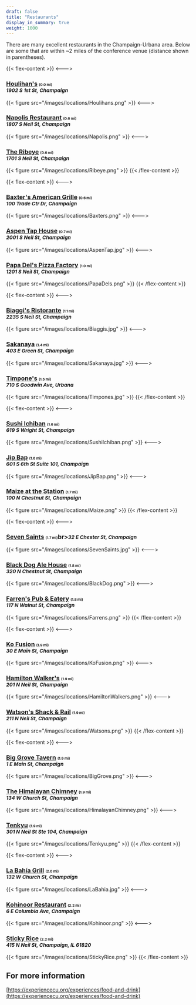 ```yaml
---
draft: false
title: "Restaurants"
display_in_summary: true
weight: 1000
---
```


There are many excellent restaurants in the Champaign-Urbana area. Below are some that are within ~2 miles of the conference venue (distance shown in parentheses). 

{{< flex-content >}}
<--->
<h3><a href="http://www.stayatthei.com/houlihans">Houlihan's</a> <small><small><small>(0.0 mi)</small></small></small><br><small><i>1902 S 1st St, Champaign</i></small></h3>
{{< figure src="/images/locations/Houlihans.png" >}}
<--->
<h3><a href="https://napolisitalianchampaign.com">Napolis Restaurant</a> <small><small><small>(0.6 mi)</small></small></small><br><small><i>1807 S Neil St, Champaign</i></small></h3>
{{< figure src="/images/locations/Napolis.png" >}}
<--->
<h3><a href="https://www.theribeyerestaurant.org">The Ribeye</a> <small><small><small>(0.6 mi)</small></small></small><br><small><i>1701 S Neil St, Champaign</i></small></h3>
{{< figure src="/images/locations/Ribeye.png" >}}
{{< /flex-content >}}

{{< flex-content >}}
<--->
<h3><a href="https://baxtersgrille.com">Baxter's American Grille</a> <small><small><small>(0.6 mi)</small></small></small><br><small><i>100 Trade Ctr Dr, Champaign</i></small></h3>
{{< figure src="/images/locations/Baxters.png" >}}
<--->
<h3><a href="https://aspentaphouse.com">Aspen Tap House</a> <small><small><small>(0.7 mi)</small></small></small><br><small><i>2001 S Neil St, Champaign</i></small></h3>
{{< figure src="/images/locations/AspenTap.jpg" >}}
<--->
<h3><a href="https://www.papadels.com">Papa Del's Pizza Factory</a> <small><small><small>(1.0 mi)</small></small></small><br><small><i>1201 S Neil St, Champaign</i></small></h3>
{{< figure src="/images/locations/PapaDels.png" >}}
{{< /flex-content >}}

{{< flex-content >}}
<--->
<h3><a href="http://www.biaggis.com">Biaggi's Ristorante</a> <small><small><small>(1.1 mi)</small></small></small><br><small><i>2235 S Neil St, Champaign</i></small></h3>
{{< figure src="/images/locations/Biaggis.jpg" >}}
<--->
<h3><a href="http://www.sakanayarestaurant.com">Sakanaya</a> <small><small><small>(1.4 mi)</small></small></small><br><small><i>403 E Green St, Champaign</i></small></h3>
{{< figure src="/images/locations/Sakanaya.jpg" >}}
<--->
<h3><a href="http://timpones-urbana.com">Timpone's</a> <small><small><small>(1.5 mi)</small></small></small><br><small><i>710 S Goodwin Ave, Urbana</i></small></h3>
{{< figure src="/images/locations/Timpones.jpg" >}}
{{< /flex-content >}}

{{< flex-content >}}
<--->
<h3><a href="https://www.sushiichiban.net">Sushi Ichiban</a> <small><small><small>(1.6 mi)</small></small></small><br><small><i>619 S Wright St, Champaign</i></small></h3>
{{< figure src="/images/locations/SushiIchiban.png" >}}
<--->
<h3><a href="http://www.jipbapcu.com">Jip Bap</a> <small><small><small>(1.6 mi)</small></small></small><br><small><i>601 S 6th St Suite 101, Champaign</i></small></h3>
{{< figure src="/images/locations/JipBap.png" >}}
<--->
<h3><a href="http://www.maizemexicangrill.com">Maize at the Station</a> <small><small><small>(1.7 mi)</small></small></small><br><small><i>100 N Chestnut St, Champaign</i></small></h3>
{{< figure src="/images/locations/Maize.png" >}}
{{< /flex-content >}}

{{< flex-content >}}
<--->
<h3><a href="http://www.sevensaintsbar.com">Seven Saints</a> <small><small><small>(1.7 mi)</small></small></small>br><small><i>32 E Chester St, Champaign</i></small></h3>
{{< figure src="/images/locations/SevenSaints.jpg" >}}
<--->
<h3><a href="http://www.blackdogchampaign.com">Black Dog Ale House</a> <small><small><small>(1.8 mi)</small></small></small><br><small><i>320 N Chestnut St, Champaign</i></small></h3>
{{< figure src="/images/locations/BlackDog.png" >}}
<--->
<h3><a href="http://www.farrenspub.com">Farren's Pub & Eatery</a> <small><small><small>(1.8 mi)</small></small></small><br><small><i>117 N Walnut St, Champaign</i></small></h3>
{{< figure src="/images/locations/Farrens.png" >}}
{{< /flex-content >}}

{{< flex-content >}}
<--->
<h3><a href="https://www.kofusion.com/menu-selection">Ko Fusion</a> <small><small><small>(1.9 mi)</small></small></small><br><small><i>30 E Main St, Champaign</i></small></h3>
{{< figure src="/images/locations/KoFusion.png" >}}
<--->
<h3><a href="https://www.hamiltonwalkers.com">Hamilton Walker's</a> <small><small><small>(1.9 mi)</small></small></small><br><small><i>201 N Neil St, Champaign</i></small></h3>
{{< figure src="/images/locations/HamiltonWalkers.png" >}}
<--->
<h3><a href="http://www.watsonschicken.com">Watson's Shack & Rail</a> <small><small><small>(1.9 mi)</small></small></small><br><small><i>211 N Neil St, Champaign</i></small></h3>
{{< figure src="/images/locations/Watsons.png" >}}
{{< /flex-content >}}

{{< flex-content >}}
<--->
<h3><a href="https://www.biggrovetavern.com/food">Big Grove Tavern</a> <small><small><small>(1.9 mi)</small></small></small><br><small><i>1 E Main St, Champaign</i></small></h3>
{{< figure src="/images/locations/BigGrove.png" >}}
<--->
<h3><a href="https://www.thehimalayanchimneyil.com">The Himalayan Chimney</a> <small><small><small>(1.9 mi)</small></small></small><br><small><i>134 W Church St, Champaign</i></small></h3>
{{< figure src="/images/locations/HimalayanChimney.png" >}}
<--->
<h3><a href="http://tenkyu.cafe">Tenkyu</a> <small><small><small>(1.9 mi)</small></small></small><br><small><i>301 N Neil St Ste 104, Champaign</i></small></h3>
{{< figure src="/images/locations/Tenkyu.png" >}}
{{< /flex-content >}}

{{< flex-content >}}
<--->
<h3><a href="http://labahiagrill.com">La Bahía Grill</a> <small><small><small>(2.0 mi)</small></small></small><br><small><i>132 W Church St, Champaign</i></small></h3>
{{< figure src="/images/locations/LaBahia.jpg" >}}
<--->
<h3><a href="http://www.kohinoorchampaign.com">Kohinoor Restaurant</a> <small><small><small>(2.2 mi)</small></small></small><br><small><i>6 E Columbia Ave, Champaign</i></small></h3>
{{< figure src="/images/locations/Kohinoor.png" >}}
<--->
<h3><a href="http://www.stickyricechampaign.com">Sticky Rice</a> <small><small><small>(2.2 mi)</small></small></small><br><small><i>415 N Neil St, Champaign, IL 61820</i></small></h3>
{{< figure src="/images/locations/StickyRice.png" >}}
{{< /flex-content >}}

## For more information

[https://experiencecu.org/experiences/food-and-drink](https://experiencecu.org/experiences/food-and-drink)